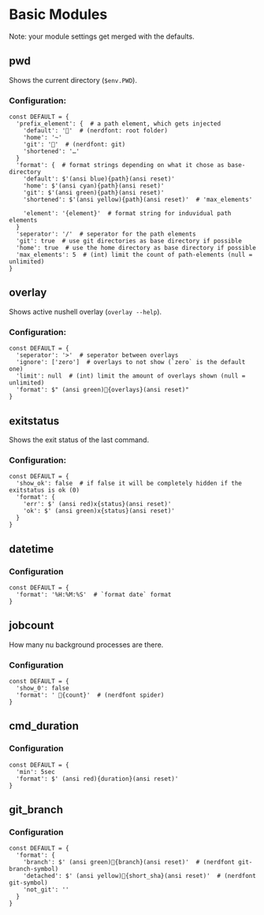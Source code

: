 # Basic Modules

Note: your module settings get merged with the defaults.

## pwd

Shows the current directory (`$env.PWD`).

### Configuration:

```nu
const DEFAULT = {
  'prefix_element': {  # a path element, which gets injected
    'default': ''  # (nerdfont: root folder)
    'home': '~'
    'git': ''  # (nerdfont: git)
    'shortened': '…'
  }
  'format': {  # format strings depending on what it chose as base-directory
    'default': $'(ansi blue){path}(ansi reset)'
    'home': $'(ansi cyan){path}(ansi reset)'
    'git': $'(ansi green){path}(ansi reset)'
    'shortened': $'(ansi yellow){path}(ansi reset)'  # 'max_elements'

    'element': '{element}'  # format string for induvidual path elements
  }
  'seperator': '/'  # seperator for the path elements
  'git': true  # use git directories as base directory if possible
  'home': true  # use the home directory as base directory if possible
  'max_elements': 5  # (int) limit the count of path-elements (null = unlimited)
}
```

## overlay

Shows active nushell overlay (`overlay --help`).

### Configuration:

```nu
const DEFAULT = {
  'seperator': '>'  # seperator between overlays
  'ignore': ['zero']  # overlays to not show (`zero` is the default one)
  'limit': null  # (int) limit the amount of overlays shown (null = unlimited)
  'format': $" (ansi green){overlays}(ansi reset)"
}
```

## exitstatus

Shows the exit status of the last command.

### Configuration:

```nu
const DEFAULT = {
  'show_ok': false  # if false it will be completely hidden if the exitstatus is ok (0)
  'format': {
    'err': $' (ansi red)x{status}(ansi reset)'
    'ok': $' (ansi green)x{status}(ansi reset)'
  }
}
```

## datetime

### Configuration

```nu
const DEFAULT = {
  'format': '%H:%M:%S'  # `format date` format
}
```

## jobcount

How many nu background processes are there.

### Configuration

```nu
const DEFAULT = {
  'show_0': false
  'format': ' 󱇫{count}'  # (nerdfont spider)
}
```

## cmd_duration

### Configuration

```nu
const DEFAULT = {
  'min': 5sec
  'format': $' (ansi red){duration}(ansi reset)'
}
```

## git_branch

### Configuration

```nu
const DEFAULT = {
  'format': {
    'branch': $' (ansi green){branch}(ansi reset)'  # (nerdfont git-branch-symbol)
    'detached': $' (ansi yellow){short_sha}(ansi reset)'  # (nerdfont git-symbol)
    'not_git': ''
  }
}
```
